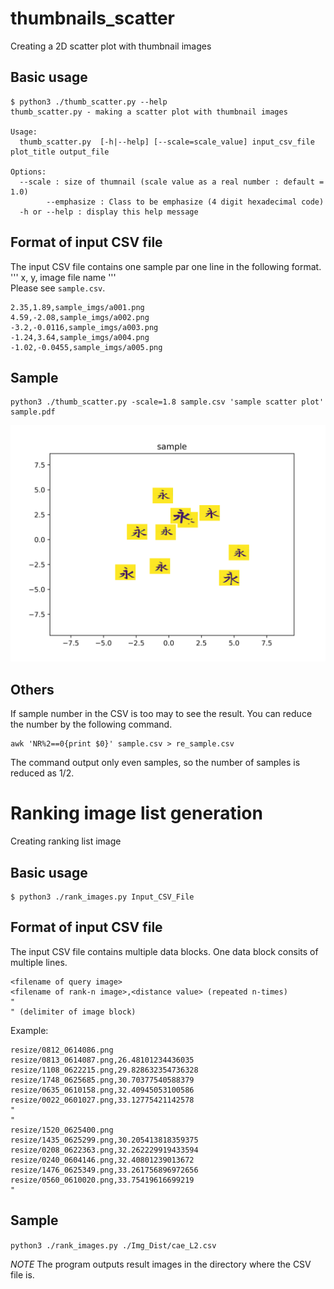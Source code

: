 # thumbnails_scatter
Creating a 2D scatter plot with thumbnail images

## Basic usage
    $ python3 ./thumb_scatter.py --help
    thumb_scatter.py - making a scatter plot with thumbnail images
    
    Usage:
      thumb_scatter.py	[-h|--help] [--scale=scale_value] input_csv_file plot_title output_file
    
    Options:
      --scale : size of thumnail (scale value as a real number : default = 1.0)
			--emphasize : Class to be emphasize (4 digit hexadecimal code)
      -h or --help : display this help message

## Format of input CSV file
The input CSV file contains one sample par one line in the following format.  
''' x, y, image file name '''  
Please see `sample.csv`.

    2.35,1.89,sample_imgs/a001.png
    4.59,-2.08,sample_imgs/a002.png
    -3.2,-0.0116,sample_imgs/a003.png
    -1.24,3.64,sample_imgs/a004.png
    -1.02,-0.0455,sample_imgs/a005.png

## Sample

    python3 ./thumb_scatter.py -scale=1.8 sample.csv 'sample scatter plot' sample.pdf

![sample image](https://github.com/uchidalab/thumbnails_scatter/blob/master/sample.png "サンプル")

## Others
If sample number in the CSV is too may to see the result. You can reduce the number by the following command.

    awk 'NR%2==0{print $0}' sample.csv > re_sample.csv

The command output only even samples, so the number of samples is reduced as 1/2.


# Ranking image list generation
Creating ranking list image

## Basic usage

    $ python3 ./rank_images.py Input_CSV_File

## Format of input CSV file
The input CSV file contains multiple data blocks.
One data block consits of multiple lines.

    <filename of query image>
    <filename of rank-n image>,<distance value> (repeated n-times)
    "
    " (delimiter of image block)

Example:

    resize/0812_0614086.png
    resize/0813_0614087.png,26.48101234436035
    resize/1108_0622215.png,29.828632354736328
    resize/1748_0625685.png,30.70377540588379
    resize/0635_0610158.png,32.40945053100586
    resize/0022_0601027.png,33.12775421142578
    "
    "
    resize/1520_0625400.png
    resize/1435_0625299.png,30.205413818359375
    resize/0208_0622363.png,32.262229919433594
    resize/0240_0604146.png,32.40801239013672
    resize/1476_0625349.png,33.261756896972656
    resize/0560_0610020.png,33.75419616699219
    "

## Sample

```python3 ./rank_images.py ./Img_Dist/cae_L2.csv```

*NOTE* The program outputs result images in the directory where the CSV file is.
